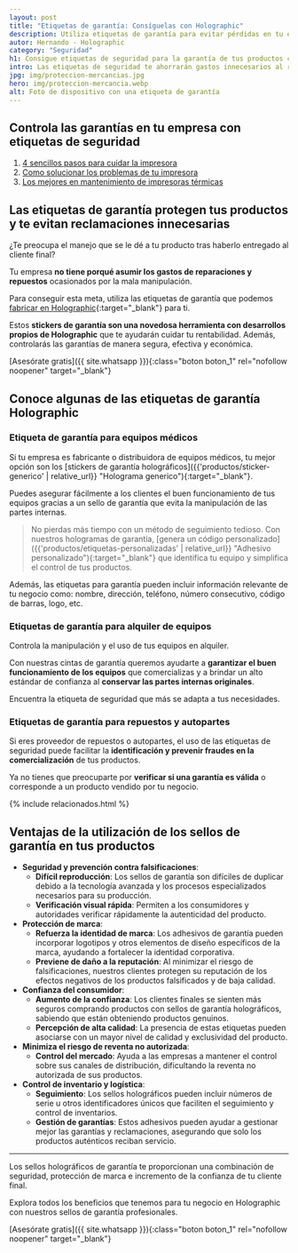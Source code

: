 ```yaml
---
layout: post
title: "Etiquetas de garantía: Consíguelas con Holographic"
description: Utiliza etiquetas de garantía para evitar pérdidas en tu empresa por reclamos injustificados. Aumenta el control y la seguridad de tu mercancía.
autor: Hernando - Holographic
category: "Seguridad"
h1: Consigue etiquetas de seguridad para la garantía de tus productos con Holographic
intro: Las etiquetas de seguridad te ahorrarán gastos innecesarios al regular las garantías que ofrece tu empresa. ¡Conócelas!
jpg: img/proteccion-mercancias.jpg
hero: img/proteccion-mercancia.webp
alt: Foto de dispositivo con una etiqueta de garantía
---
```

## Controla las garantías en tu empresa con etiquetas de seguridad

1. [4 sencillos pasos para cuidar la impresora](#1-inspección-visual-de-la-impresora-térmica)
2. [Como solucionar los problemas de tu impresora](#solución-de-problemas-comunes-en-impresoras-térmicas)
3. [Los mejores en mantenimiento de impresoras térmicas](#el-mejor-servicio-técnico-para-impresoras-térmicas-lo-encuentras-en-holographic)

## Las etiquetas de garantía protegen tus productos y te evitan reclamaciones innecesarias

¿Te preocupa el manejo que se le dé a tu producto tras haberlo entregado al cliente final?

Tu empresa **no tiene porqué asumir los gastos de reparaciones y repuestos** ocasionados por la mala manipulación.

Para conseguir esta meta, utiliza las etiquetas de garantía que podemos [fabricar en Holographic](/){:target="_blank"} para ti.

Estos **stickers de garantía son una novedosa herramienta con desarrollos propios de Holographic** que te ayudarán cuidar tu rentabilidad. Además, controlarás las garantías de manera segura, efectiva y económica.

[Asesórate gratis]({{ site.whatsapp }}){:class="boton boton_1" rel="nofollow noopener" target="_blank"}

## Conoce algunas de las etiquetas de garantía Holographic

### Etiqueta de garantía para equipos médicos

Si tu empresa es fabricante o distribuidora de equipos médicos, tu mejor opción son los [stickers de garantía holográficos]({{'productos/sticker-generico' | relative_url}} "Holograma generico"){:target="_blank"}.

Puedes asegurar fácilmente a los clientes el buen funcionamiento de tus equipos gracias a un sello de garantía que evita la manipulación de las partes internas.

>No pierdas más tiempo con un método de seguimiento tedioso. Con nuestros hologramas de garantía, [genera un código personalizado]({{'productos/etiquetas-personalizadas' | relative_url}} "Adhesivo personalizado"){:target="_blank"} que identifica tu equipo y simplifica el control de tus productos.

Además, las etiquetas para garantía pueden incluir información relevante de tu negocio como: nombre, dirección, teléfono, número consecutivo, código de barras, logo, etc.

### Etiquetas de garantía para alquiler de equipos

Controla la manipulación y el uso de tus equipos en alquiler.

Con nuestras cintas de garantía queremos ayudarte a **garantizar el buen funcionamiento de los equipos** que comercializas y a brindar un alto estándar de confianza al **conservar las partes internas originales**.

Encuentra la etiqueta de seguridad que más se adapta a tus necesidades.

### Etiquetas de garantía para repuestos y autopartes

Si eres proveedor de repuestos o autopartes, el uso de las etiquetas de seguridad puede facilitar la **identificación y prevenir fraudes en la comercialización** de tus productos.

Ya no tienes que preocuparte por **verificar si una garantía es válida** o corresponde a un producto vendido por tu negocio.

{% include relacionados.html %}

## Ventajas de la utilización de los sellos de garantía en tus productos

- **Seguridad y prevención contra falsificaciones**:
    - **Difícil reproducción**: Los sellos de garantía son difíciles de duplicar debido a la tecnología avanzada y los procesos especializados necesarios para su producción.
    - **Verificación visual rápida**: Permiten a los consumidores y autoridades verificar rápidamente la autenticidad del producto.
- **Protección de marca**:
    - **Refuerza la identidad de marca**: Los adhesivos de garantía pueden incorporar logotipos y otros elementos de diseño específicos de la marca, ayudando a fortalecer la identidad corporativa.
    - **Previene de daño a la reputación**: Al minimizar el riesgo de falsificaciones, nuestros clientes protegen su reputación de los efectos negativos de los productos falsificados y de baja calidad.
- **Confianza del consumidor**:
    - **Aumento de la confianza**: Los clientes finales se sienten más seguros comprando productos con sellos de garantía holográficos, sabiendo que están obteniendo productos genuinos.
    - **Percepción de alta calidad**: La presencia de estas etiquetas pueden asociarse con un mayor nivel de calidad y exclusividad del producto.
- **Minimiza el riesgo de reventa no autorizada**:
    - **Control del mercado**: Ayuda a las empresas a mantener el control sobre sus canales de distribución, dificultando la reventa no autorizada de sus productos.
- **Control de inventario y logística**:
    - **Seguimiento**: Los sellos holográficos pueden incluir números de serie u otros identificadores únicos que faciliten el seguimiento y control de inventarios.
    - **Gestión de garantías**: Estos adhesivos pueden ayudar a gestionar mejor las garantías y reclamaciones, asegurando que solo los productos auténticos reciban servicio.

---

Los sellos holográficos de garantía te proporcionan una combinación de seguridad, protección de marca e incremento de la confianza de tu cliente final.

Explora todos los beneficios que tenemos para tu negocio en Holographic con nuestros sellos de garantía profesionales.

[Asesórate gratis]({{ site.whatsapp }}){:class="boton boton_1" rel="nofollow noopener" target="_blank"}
